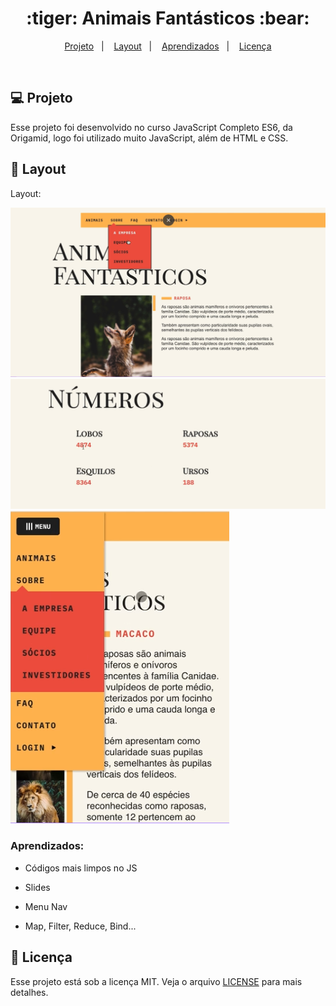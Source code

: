 
<h1 align="center">
  :tiger: Animais Fantásticos :bear:
</h1>

<p align="center">
<a href="#-projeto">Projeto</a>&nbsp;&nbsp;&nbsp;|&nbsp;&nbsp;&nbsp;
  <a href="#-layout">Layout</a>&nbsp;&nbsp;&nbsp;|&nbsp;&nbsp;&nbsp;
  <a href="#aprendizados">Aprendizados</a>&nbsp;&nbsp;&nbsp;|&nbsp;&nbsp;&nbsp;
  <a href="#memo-licença">Licença</a>
</p>

<br>

## 💻 Projeto

Esse projeto foi desenvolvido no curso JavaScript Completo ES6, da Origamid, logo foi utilizado muito JavaScript, além de HTML e CSS.
## 🎨 Layout

Layout: 

![Layout do projeto](https://github.com/ChristySchott/animais-fantasticos.github.io/blob/master/layout/layout1.PNG)
![Layout do projeto](https://github.com/ChristySchott/animais-fantasticos.github.io/blob/master/layout/layout3.PNG)
![Layout do projeto](https://github.com/ChristySchott/animais-fantasticos.github.io/blob/master/layout/layout4.PNG)


### Aprendizados:

- Códigos mais limpos no JS

- Slides

- Menu Nav

- Map, Filter, Reduce, Bind...


## :memo: Licença

Esse projeto está sob a licença MIT. Veja o arquivo [LICENSE](LICENSE.md) para mais detalhes.

